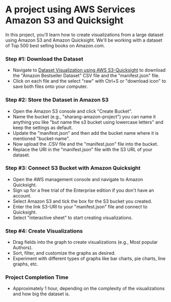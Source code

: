 # **A project using AWS Services Amazon S3 and Quicksight**

In this project, you'll learn how to create visualizations from a large dataset using Amazon S3 and Amazon Quicksight. We'll be working with a dataset of Top 500 best selling books on Amazon.com.

### **Step #1: Download the Dataset**
- Navigate to [Dataset Visualization using AWS S3-Quicksight](https://github.com/Sharang-747/Dataset-Visualization) to download the "Amazon Bestseller Dataset" CSV file and the "manifest.json" file.
- Click on each file and the select "raw" with Ctrl+S or "download icon" to save both files onto your computer.

### **Step #2: Store the Dataset in Amazon S3**
- Open the Amazon S3 console and click "Create Bucket".
- Name the bucket (e.g., "sharang-amazon-project") you can name it anything you like "but name the s3 bucket using lowercase letters" and keep the settings as default.
- Update the "manifest.json" and then add the bucket name where it is mentioned "bucket-name".
- Now upload the .CSV file and the "manifest.json" file into the bucket.
- Replace the URI in the "manifest.json" file with the S3 URL of your dataset.

### **Step #3: Connect S3 Bucket with Amazon Quicksight**
- Open the AWS management console and navigate to Amazon Quicksight.
- Sign up for a free trial of the Enterprise edition if you don't have an account.
- Select Amazon S3 and tick the box for the S3 bucket you created.
- Enter the link S3-URI to your "manifest.json" file and connect to Quicksight.
- Select "interactive sheet" to start creating visualizations.

### **Step #4: Create Visualizations**
- Drag fields into the graph to create visualizations (e.g., Most popular Authors).
- Sort, filter, and customize the graphs as desired.
- Experiment with different types of graphs like bar charts, pie charts, line graphs, etc.

### **Project Completion Time**
- Approximately 1 hour, depending on the complexity of the visualizations and how big the dataset is.

